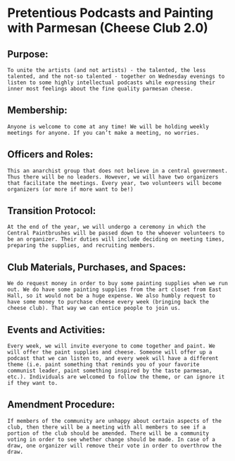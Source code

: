 # Pretentious Podcasts and Painting with Parmesan (Cheese Club 2.0)

## Purpose:
	To unite the artists (and not artists) - the talented, the less talented, and the not-so talented - together on Wednesday evenings to listen to some highly intellectual podcasts while expressing their inner most feelings about the fine quality parmesan cheese.

## Membership:
	Anyone is welcome to come at any time! We will be holding weekly meetings for anyone. If you can’t make a meeting, no worries. 

## Officers and Roles:
	This an anarchist group that does not believe in a central government. Thus there will be no leaders. However, we will have two organizers that facilitate the meetings. Every year, two volunteers will become organizers (or more if more want to be!)

## Transition Protocol:
	At the end of the year, we will undergo a ceremony in which the Central Paintbrushes will be passed down to the whoever volunteers to be an organizer. Their duties will include deciding on meeting times, preparing the supplies, and recruiting members.

## Club Materials, Purchases, and Spaces:
	We do request money in order to buy some painting supplies when we run out. We do have some painting supplies from the art closet from East Hall, so it would not be a huge expense. We also humbly request to have some money to purchase cheese every week (bringing back the cheese club). That way we can entice people to join us.

## Events and Activities:
	Every week, we will invite everyone to come together and paint. We will offer the paint supplies and cheese. Someone will offer up a podcast that we can listen to, and every week will have a different theme (i.e. paint something that reminds you of your favorite communist leader, paint something inspired by the taste parmesan, etc.). Individuals are welcomed to follow the theme, or can ignore it if they want to. 

## Amendment Procedure:
	If members of the community are unhappy about certain aspects of the club, then there will be a meeting with all members to see if a portion of the club should be amended. There will be a community voting in order to see whether change should be made. In case of a draw, one organizer will remove their vote in order to overthrow the draw.
